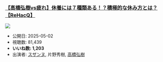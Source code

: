 ### [【高橋弘樹vs疲れ】休養には７種類ある！？積極的な休み方とは？【ReHacQ】](https://www.youtube.com/watch?v=Sub-7uYqL8Q)
[![](https://img.youtube.com/vi/Sub-7uYqL8Q/sddefault.jpg)](https://www.youtube.com/watch?v=Sub-7uYqL8Q)
-   公開日: 2025-05-02
-   視聴数: 81,439
-   **いいね数: 1,203**
-   出演者: [スザンヌ](/rehacq_fan/people/スザンヌ "wikilink"), 片野秀樹, [高橋弘樹](/rehacq_fan/people/高橋弘樹 "wikilink")
